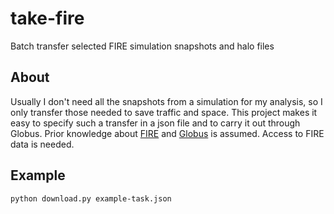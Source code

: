 # take-fire
Batch transfer selected FIRE simulation snapshots and halo files

## About

Usually I don't need all the snapshots from a simulation for my analysis, so I only transfer those needed to save traffic and space. This project makes it easy to specify such a transfer in a json file and to carry it out through Globus. Prior knowledge about [FIRE](http://fire.northwestern.edu/) and [Globus](https://www.globus.org/) is assumed. Access to FIRE data is needed.

## Example

```bash
python download.py example-task.json
```
